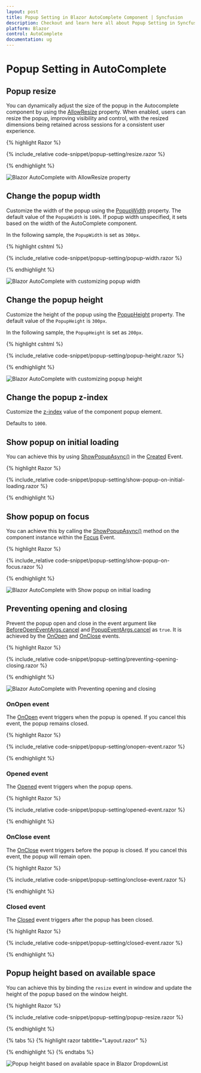```yaml
---
layout: post
title: Popup Setting in Blazor AutoComplete Component | Syncfusion
description: Checkout and learn here all about Popup Setting in Syncfusion Blazor AutoComplete component and much more.
platform: Blazor
control: AutoComplete
documentation: ug
---
```


# Popup Setting in AutoComplete

## Popup resize 

You can dynamically adjust the size of the popup in the Autocomplete component by using the [AllowResize](https://help.syncfusion.com/cr/blazor/Syncfusion.Blazor.DropDowns.SfAutoComplete-2.html#Syncfusion_Blazor_DropDowns_SfAutoComplete_2_AllowResize) property. When enabled, users can resize the popup, improving visibility and control, with the resized dimensions being retained across sessions for a consistent user experience.

{% highlight Razor %}

{% include_relative code-snippet/popup-setting/resize.razor %}

{% endhighlight %} 

![Blazor AutoComplete with AllowResize property](./images/popup-setting/blazor_autocomplete_resize.gif)


## Change the popup width

Customize the width of the popup using the [PopupWidth](https://help.syncfusion.com/cr/blazor/Syncfusion.Blazor.DropDowns.SfDropDownList-2.html#Syncfusion_Blazor_DropDowns_SfDropDownList_2_PopupWidth) property. The default value of the `PopupWidth` is `100%`. If popup width unspecified, it sets based on the width of the AutoComplete component.

In the following sample, the `PopupWidth` is set as `300px`.

{% highlight cshtml %}

{% include_relative code-snippet/popup-setting/popup-width.razor %}

{% endhighlight %}

![Blazor AutoComplete with customizing popup width](./images/popup-setting/blazor_autocomplete_popup-width.png)

## Change the popup height

Customize the height of the popup using the [PopupHeight](https://help.syncfusion.com/cr/blazor/Syncfusion.Blazor.DropDowns.SfDropDownList-2.html#Syncfusion_Blazor_DropDowns_SfDropDownList_2_PopupHeight) property. The default value of the `PopupHeight` is `300px`.

In the following sample, the `PopupHeight` is set as `200px`.

{% highlight cshtml %}

{% include_relative code-snippet/popup-setting/popup-height.razor %}

{% endhighlight %}

![Blazor AutoComplete with customizing popup height](./images/popup-setting/blazor_autocomplete_popup-height.png)

## Change the popup z-index

Customize the [z-index](https://help.syncfusion.com/cr/blazor/Syncfusion.Blazor.DropDowns.SfDropDownBase-1.html#Syncfusion_Blazor_DropDowns_SfDropDownBase_1_ZIndex) value of the component popup element.

Defaults to `1000`.

## Show popup on initial loading

You can achieve this by using [ShowPopupAsync()](https://help.syncfusion.com/cr/blazor/Syncfusion.Blazor.DropDowns.SfDropDownList-2.html#Syncfusion_Blazor_DropDowns_SfDropDownList_2_ShowPopupAsync) in the [Created](https://help.syncfusion.com/cr/blazor/Syncfusion.Blazor.DropDowns.AutoCompleteModel.html#Syncfusion_Blazor_DropDowns_AutoCompleteModel_Created) Event.

{% highlight Razor %}

{% include_relative code-snippet/popup-setting/show-popup-on-initial-loading.razor %}

{% endhighlight %}

## Show popup on focus

You can achieve this by calling the [ShowPopupAsync()](https://help.syncfusion.com/cr/blazor/Syncfusion.Blazor.DropDowns.SfDropDownList-2.html#Syncfusion_Blazor_DropDowns_SfDropDownList_2_ShowPopupAsync) method on the component instance within the [Focus](https://help.syncfusion.com/cr/blazor/Syncfusion.Blazor.DropDowns.AutoCompleteModel.html#Syncfusion_Blazor_DropDowns_AutoCompleteModel_Focus) Event.

{% highlight Razor %}

{% include_relative code-snippet/popup-setting/show-popup-on-focus.razor %}

{% endhighlight %}

![Blazor AutoComplete with Show popup on initial loading](./images/popup-setting/blazor_autocomplete_show_popup_on_focus.gif)

## Preventing opening and closing

Prevent the popup open and close in the event argument like [BeforeOpenEventArgs.cancel](https://help.syncfusion.com/cr/blazor/Syncfusion.Blazor.DropDowns.BeforeOpenEventArgs.html#Syncfusion_Blazor_DropDowns_BeforeOpenEventArgs_Cancel) and [PopupEventArgs.cancel](https://help.syncfusion.com/cr/blazor/Syncfusion.Blazor.DropDowns.PopupEventArgs.html#Syncfusion_Blazor_DropDowns_PopupEventArgs_Cancel) as `true`. It is achieved by the [OnOpen](https://help.syncfusion.com/cr/blazor/Syncfusion.Blazor.DropDowns.DropDownListEvents-2.html#Syncfusion_Blazor_DropDowns_DropDownListEvents_2_OnOpen) and [OnClose](https://help.syncfusion.com/cr/blazor/Syncfusion.Blazor.DropDowns.DropDownListEvents-2.html#Syncfusion_Blazor_DropDowns_DropDownListEvents_2_OnClose) events. 

{% highlight Razor %}

{% include_relative code-snippet/popup-setting/preventing-opening-closing.razor %}

{% endhighlight %}

![Blazor AutoComplete with Preventing opening and closing](./images/popup-setting/blazor_autocomplete_preventing-opening-closing.png)

### OnOpen event

The [OnOpen](https://help.syncfusion.com/cr/blazor/Syncfusion.Blazor.DropDowns.DropDownListEvents-2.html#Syncfusion_Blazor_DropDowns_DropDownListEvents_2_OnOpen) event triggers when the popup is opened. If you cancel this event, the popup remains closed.

{% highlight Razor %}

{% include_relative code-snippet/popup-setting/onopen-event.razor %}

{% endhighlight %}

### Opened event

The [Opened](https://help.syncfusion.com/cr/blazor/Syncfusion.Blazor.DropDowns.DropDownListEvents-2.html#Syncfusion_Blazor_DropDowns_DropDownListEvents_2_Opened) event triggers when the popup opens.

{% highlight Razor %}

{% include_relative code-snippet/popup-setting/opened-event.razor %}

{% endhighlight %}

### OnClose event

The [OnClose](https://help.syncfusion.com/cr/blazor/Syncfusion.Blazor.DropDowns.DropDownListEvents-2.html#Syncfusion_Blazor_DropDowns_DropDownListEvents_2_OnClose) event triggers before the popup is closed. If you cancel this event, the popup will remain open.

{% highlight Razor %}

{% include_relative code-snippet/popup-setting/onclose-event.razor %}

{% endhighlight %}

### Closed event

The [Closed](https://help.syncfusion.com/cr/blazor/Syncfusion.Blazor.DropDowns.DropDownListEvents-2.html#Syncfusion_Blazor_DropDowns_DropDownListEvents_2_OnClose) event triggers after the popup has been closed.

{% highlight Razor %}

{% include_relative code-snippet/popup-setting/closed-event.razor %}

{% endhighlight %}

## Popup height based on available space

You can achieve this by binding the `resize` event in window and update the height of the popup based on the window height.

{% highlight Razor %}

{% include_relative code-snippet/popup-setting/popup-resize.razor %}

{% endhighlight %}

{% tabs %}
{% highlight razor tabtitle="Layout.razor" %}

<script>
    window.addEventListener("resize", function (e) {
        var wrapper = document.getElementById("autocomplete").parentElement;
        var popupEle = document.getElementById("autocomplete_popup");
        var topVal = wrapper.getBoundingClientRect().top;
        window.innerHeight - topVal;
        if (popupEle) {
            popupEle.style.maxHeight = (window.innerHeight - topVal - 50) + "px";
            popupEle.style.height = (window.innerHeight - topVal - 50) + "px";

        }
    })
</script>

{% endhighlight %}
{% endtabs %}

![Popup height based on available space in Blazor DropdownList](./images/popup-setting/blazor_autocomplete_popup_resize.gif)
